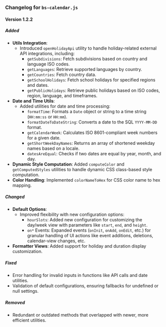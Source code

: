 ### Changelog for `bs-calendar.js`

#### **Version 1.2.2**

##### **Added**
- **Utils Integration**:
    - Introduced `openHolidayApi` utility to handle holiday-related external API integrations, including:
        - `getSubdivisions`: Fetch subdivisions based on country and language ISO codes.
        - `getLanguages`: Retrieve supported languages by country.
        - `getCountries`: Fetch country data.
        - `getSchoolHolidays`: Fetch school holidays for specified regions and dates.
        - `getPublicHolidays`: Retrieve public holidays based on ISO codes, region, language, and timeframes.
- **Date and Time Utils**:
    - Added utilities for date and time processing:
        - `formatTime`: Formats a `Date` object or string to a time string (`HH:mm:ss` or `HH:mm`).
        - `formatDateToDateString`: Converts a date to the SQL `YYYY-MM-DD` format.
        - `getCalendarWeek`: Calculates ISO 8601-compliant week numbers for a given date.
        - `getShortWeekDayNames`: Returns an array of shortened weekday names based on a locale.
        - `datesAreEqual`: Checks if two dates are equal by year, month, and day.
- **Dynamic Style Computation**: Added `computeColor` and `getComputedStyles` utilities to handle dynamic CSS class-based style computation.
- **Color Handling**: Implemented `colorNameToHex` for CSS color name to hex mapping.

##### **Changed**
- **Default Options**:
    - Improved flexibility with new configuration options:
        - `hourSlots`: Added new configuration for customizing the day/week view with parameters like `start`, `end`, and `height`.
        - `on*` Events: Expanded events (`onInit`, `onAdd`, `onEdit`, etc.) for granular handling of UI actions like event additions, deletions, calendar-view changes, etc.
- **Formatter Views**: Added support for holiday and duration display customization.

##### **Fixed**
- Error handling for invalid inputs in functions like API calls and date utilities.
- Validation of default configurations, ensuring fallbacks for undefined or null settings.

##### **Removed**
- Redundant or outdated methods that overlapped with newer, more efficient utilities.
